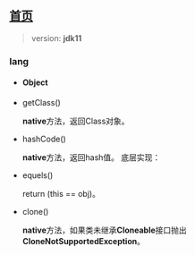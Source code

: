 ## [首页](https://kingkh1995.github.io/blog/)

> version: **jdk11**

### lang

* #### Object

* getClass()

  **native**方法，返回Class对象。
  
* hashCode()

 	**native**方法，返回hash值。
  底层实现：
  
* equels()

  return (this == obj)。
  
* clone()

  **native**方法，如果类未继承**Cloneable**接口抛出**CloneNotSupportedException**。
    
